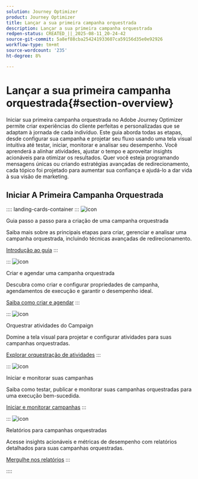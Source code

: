 ```yaml
---
solution: Journey Optimizer
product: Journey Optimizer
title: Lançar a sua primeira campanha orquestrada
description: Lançar a sua primeira campanha orquestrada
redpen-status: CREATED_||_2025-08-11_20-24-42
source-git-commit: 5a8ef88cba254241933607ca59156d35e0e92926
workflow-type: tm+mt
source-wordcount: '235'
ht-degree: 8%

---
```



# Lançar a sua primeira campanha orquestrada{#section-overview}

Iniciar sua primeira campanha orquestrada no Adobe Journey Optimizer permite criar experiências do cliente perfeitas e personalizadas que se adaptam à jornada de cada indivíduo. Este guia aborda todas as etapas, desde configurar sua campanha e projetar seu fluxo usando uma tela visual intuitiva até testar, iniciar, monitorar e analisar seu desempenho. Você aprenderá a alinhar atividades, ajustar o tempo e aproveitar insights acionáveis para otimizar os resultados. Quer você esteja programando mensagens únicas ou criando estratégias avançadas de redirecionamento, cada tópico foi projetado para aumentar sua confiança e ajudá-lo a dar vida à sua visão de marketing.

## Iniciar A Primeira Campanha Orquestrada

:::: landing-cards-container
:::
![icon](https://cdn.experienceleague.adobe.com/icons/circle-play.svg?lang=pt-BR)

Guia passo a passo para a criação de uma campanha orquestrada

Saiba mais sobre as principais etapas para criar, gerenciar e analisar uma campanha orquestrada, incluindo técnicas avançadas de redirecionamento.

[Introdução ao guia](../using/orchestrated/gs-campaign-creation.md)
:::

:::
![icon](https://cdn.experienceleague.adobe.com/icons/list-check.svg?lang=pt-BR)

Criar e agendar uma campanha orquestrada

Descubra como criar e configurar propriedades de campanha, agendamentos de execução e garantir o desempenho ideal.

[Saiba como criar e agendar](../using/orchestrated/create-orchestrated-campaign.md)
:::

:::
![icon](https://cdn.experienceleague.adobe.com/icons/code-branch.svg?lang=pt-BR)

Orquestrar atividades do Campaign

Domine a tela visual para projetar e configurar atividades para suas campanhas orquestradas.

[Explorar orquestração de atividades](../using/orchestrated/orchestrate-activities.md)
:::

:::
![icon](https://cdn.experienceleague.adobe.com/icons/gear.svg?lang=pt-BR)

Iniciar e monitorar suas campanhas

Saiba como testar, publicar e monitorar suas campanhas orquestradas para uma execução bem-sucedida.

[Iniciar e monitorar campanhas](../using/orchestrated/start-monitor-campaigns.md)
:::

:::
![icon](https://cdn.experienceleague.adobe.com/icons/chart-line.svg?lang=pt-BR)

Relatórios para campanhas orquestradas

Acesse insights acionáveis e métricas de desempenho com relatórios detalhados para suas campanhas orquestradas.

[Mergulhe nos relatórios](../using/orchestrated/reporting-campaigns.md)
:::

::::
